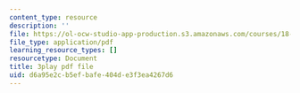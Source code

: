 ```yaml
---
content_type: resource
description: ''
file: https://ol-ocw-studio-app-production.s3.amazonaws.com/courses/18-01sc-single-variable-calculus-fall-2010/d6a95e2cb5efbafe404de3f3ea4267d6_jBkXbAgMj6s.pdf
file_type: application/pdf
learning_resource_types: []
resourcetype: Document
title: 3play pdf file
uid: d6a95e2c-b5ef-bafe-404d-e3f3ea4267d6
---
```


